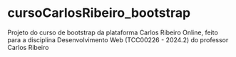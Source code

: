 # cursoCarlosRibeiro_bootstrap
 Projeto do curso de bootstrap da plataforma Carlos Ribeiro Online, feito para a disciplina Desenvolvimento Web (TCC00226 - 2024.2) do professor Carlos Ribeiro
